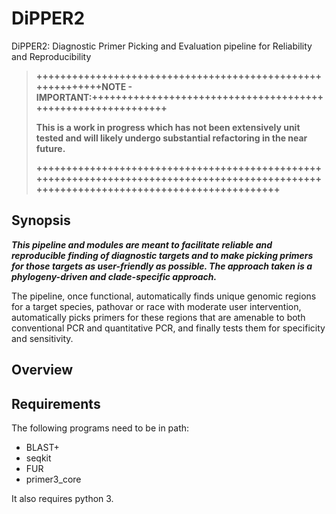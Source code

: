 # DiPPER2
DiPPER2:  Diagnostic Primer Picking and Evaluation pipeline for Reliability and Reproducibility

>__+++++++++++++++++++++++++++++++++++++++++++++++++++++++++++NOTE - IMPORTANT:+++++++++++++++++++++++++++++++++++++++++++++++++++++++++++++__
>
>__This is a work in progress which has not been extensively unit tested and will likely undergo substantial refactoring in the near future.__
>
>__+++++++++++++++++++++++++++++++++++++++++++++++++++++++++++++++++++++++++++++++++++++++++++++++++++++++++++++++++++++++++++++++++++++++++__

## Synopsis
__*This pipeline and modules are meant to facilitate reliable and reproducible finding of diagnostic targets and to make picking primers for those targets as user-friendly as possible. The approach taken is a phylogeny-driven and clade-specific approach.*__ 

The pipeline, once functional, automatically finds unique genomic regions for a target species, pathovar or race with moderate user intervention, automatically picks primers for these regions that are amenable to both conventional PCR and quantitative PCR, and finally tests them for specificity and sensitivity.

## Overview

## Requirements
The following programs need to be in path:

* BLAST+
* seqkit
* FUR
* primer3_core

It also requires python 3.

